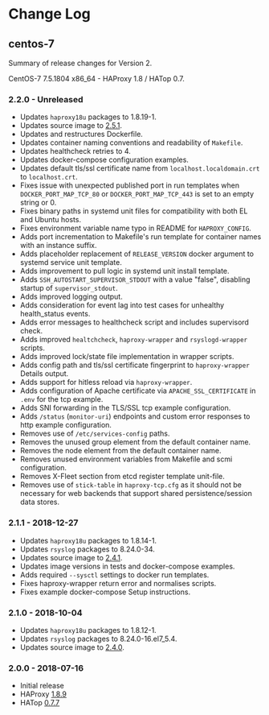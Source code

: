 # Change Log

## centos-7

Summary of release changes for Version 2.

CentOS-7 7.5.1804 x86_64 - HAProxy 1.8 / HATop 0.7.

### 2.2.0 - Unreleased

- Updates `haproxy18u` packages to 1.8.19-1.
- Updates source image to [2.5.1](https://github.com/jdeathe/centos-ssh/releases/tag/2.5.1).
- Updates and restructures Dockerfile.
- Updates container naming conventions and readability of `Makefile`.
- Updates healthcheck retries to 4.
- Updates docker-compose configuration examples.
- Updates default tls/ssl certificate name from `localhost.localdomain.crt` to `localhost.crt`.
- Fixes issue with unexpected published port in run templates when `DOCKER_PORT_MAP_TCP_80` or `DOCKER_PORT_MAP_TCP_443` is set to an empty string or 0.
- Fixes binary paths in systemd unit files for compatibility with both EL and Ubuntu hosts.
- Fixes environment variable name typo in README for `HAPROXY_CONFIG`.
- Adds port incrementation to Makefile's run template for container names with an instance suffix.
- Adds placeholder replacement of `RELEASE_VERSION` docker argument to systemd service unit template.
- Adds improvement to pull logic in systemd unit install template.
- Adds `SSH_AUTOSTART_SUPERVISOR_STDOUT` with a value "false", disabling startup of `supervisor_stdout`.
- Adds improved logging output.
- Adds consideration for event lag into test cases for unhealthy health_status events.
- Adds error messages to healthcheck script and includes supervisord check.
- Adds improved `healtchcheck`, `haproxy-wrapper` and `rsyslogd-wrapper` scripts.
- Adds improved lock/state file implementation in wrapper scripts.
- Adds config path and tls/ssl certificate fingerprint to `haproxy-wrapper` Details output.
- Adds support for hitless reload via `haproxy-wrapper`.
- Adds configuration of Apache certificate via `APACHE_SSL_CERTIFICATE` in `.env` for the tcp example.
- Adds SNI forwarding in the TLS/SSL tcp example configuration.
- Adds `/status` (`monitor-uri`) endpoints and custom error responses to http example configuration.
- Removes use of `/etc/services-config` paths.
- Removes the unused group element from the default container name.
- Removes the node element from the default container name.
- Removes unused environment variables from Makefile and scmi configuration.
- Removes X-Fleet section from etcd register template unit-file.
- Removes use of `stick-table` in `haproxy-tcp.cfg` as it should not be necessary for web backends that support shared persistence/session data stores.

### 2.1.1 - 2018-12-27

- Updates `haproxy18u` packages to 1.8.14-1.
- Updates `rsyslog` packages to 8.24.0-34.
- Updates source image to [2.4.1](https://github.com/jdeathe/centos-ssh/releases/tag/2.4.1).
- Updates image versions in tests and docker-compose examples.
- Adds required `--sysctl` settings to docker run templates.
- Fixes haproxy-wrapper return error and normalises scripts.
- Fixes example docker-compose Setup instructions.

### 2.1.0 - 2018-10-04

- Updates `haproxy18u` packages to 1.8.12-1.
- Updates `rsyslog` packages to 8.24.0-16.el7_5.4.
- Updates source image to [2.4.0](https://github.com/jdeathe/centos-ssh/releases/tag/2.4.0).

### 2.0.0 - 2018-07-16

- Initial release
- HAProxy [1.8.9](http://www.haproxy.org/download/1.8/src/CHANGELOG)
- HATop [0.7.7](http://feurix.org/projects/hatop/changes/#hatop-0-7-7)

